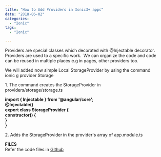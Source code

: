 ```yaml
---
title: "How to Add Providers in Ionic3+ apps"
date: "2018-06-02"
categories: 
  - "Ionic"
tags: 
  - "Ionic"

---
```


Providers are special classes which decorated with @Injectable decorator. Providers are used to a specific work.  We can organize the code and code can be reused in multiple places e.g in pages, other providers too.  
  
We will added now simple Local StorageProvider by using the command  
ionic g provider Storage  
  
1\. The command creates the StorageProvider in  
providers/storage/storage.ts  
  
**import { Injectable } from '@angular/core';**  
**@Injectable()**  
**export class StorageProvider {**  
 **constructor() {**  
 **}**  
**}**  
  
2\. Adds the StorageProvider in the provider's array of app.module.ts  
  
  
**FILES**  
Refer the code files in [Github](https://github.com/nagvbt/IonicTemplate/commit/da1dba6fe3e42bcc383ea84d190a8dafebf1d108)
